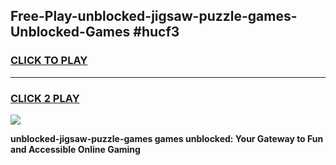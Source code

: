 
## Free-Play-unblocked-jigsaw-puzzle-games-Unblocked-Games #hucf3
<h3>
<a href="https://news.freeplayer.one?title=unblocked-jigsaw-puzzle-games&ref=8M">CLICK TO PLAY</a></h3>
<hr>

<h3>
<a href="https://news.freeplayer.one?title=unblocked-jigsaw-puzzle-games&ref=8M">CLICK 2 PLAY</a>
  
</h3>

<a href="https://news.freeplayer.one?title=unblocked-jigsaw-puzzle-games&ref=8M"><img src="https://clearcache.store/games.png"></a>


**unblocked-jigsaw-puzzle-games games unblocked: Your Gateway to Fun and Accessible Online Gaming**
